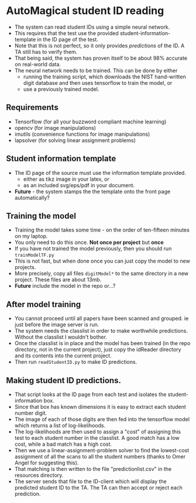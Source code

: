 # AutoMagical student ID reading
* The system can read student IDs using a simple neural network.
* This requires that the test use the provided student-information-template in the ID page of the test.
* Note that this is not perfect, so it only provides *predictions* of the ID. A TA still has to verify them.
* That being said, the system has proven itself to be about 98% accurate on real-world data.
* The neural network needs to be trained. This can be done by either
  * running the training script, which downloads the NIST hand-written digit database and then uses tensorflow to train the model, or
  * use a previously trained model.

## Requirements
* Tensorflow (for all your buzzword compliant machine learning)
* opencv (for image manipulations)
* imutils (convenience functions for image manipulations)
* lapsolver (for solving linear assignment problems)

## Student information template
* The ID page of the source must use the information template provided.
  * either as tikz image in your latex, or
  * as an included svg/eps/pdf in your document.
* **Future** - the system stamps the the template onto the front page automatically?

## Training the model
* Training the model takes some time - on the order of ten-fifteen minutes on my laptop.
* You only need to do this once. **Not once per project** but **once**
* If you have not trained the model previously, then you should run `trainModelTF.py`
* This is not fast, but when done once you can just copy the model to new projects.
* More precisely, copy all files `digitModel*` to the same directory in a new project. These files are about 13mb.
* **Future** include the model in the repo or...?

## After model training
* You cannot proceed until  all papers have been scanned and grouped. ie just before the image server is run.
* The system needs the classlist in order to make worthwhile predictions. Without the classlist I wouldn't bother.
* Once the classlist is in place and the model has been trained (in the repo directory, not in the current project), just copy the idReader directory and its contents into the current project.
* Then run `readStudentID.py` to make ID predictions.


## Making student ID predictions.
* That script looks at the ID page from each test and isolates the student-information box.
* Since that box has known dimensions it is easy to extract each student number digit.
* The image of each of those digits are then fed into the tensorflow model which returns a list of log-likelihoods.
* The log-likelihoods are then used to assign a "cost" of assigning this test to each student number in the classlist. A good match has a low cost, while a bad match has a high cost.
* Then we use a linear-assignment-problem solver to find the lowest-cost assignment of all the scans to all the student numbers (thanks to Omer Angel for suggesting this).
* That matching is then written to the file "predictionlist.csv" in the resources directory.
* The server sends that file to the ID-client which will display the predicted student ID to the TA. The TA can then accept or reject each prediction.
